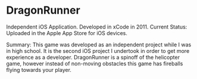 DragonRunner
============

Independent iOS Application.
Developed in xCode in 2011.
Current Status: Uploaded in the Apple App Store for iOS devices.

Summary: This game was developed as an independent project while I was in high school. It is the second iOS project I undertook in order to get more experience as a developer. DragonRunner is a spinoff of the helicopter game, however instead of non-moving obstacles this game has fireballs flying towards your player. 
